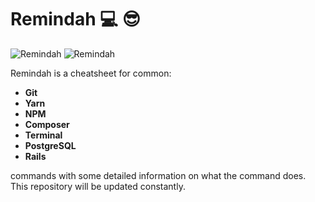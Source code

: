 # **Remindah**  💻 😎

![Remindah](https://img.shields.io/github/last-commit/MelodicCrypter/Remindah.svg?style=flat)
![Remindah](https://img.shields.io/github/contributors/MelodicCrypter/Remindah.svg?style=flat-square)

Remindah is a cheatsheet for common:
<br>

- **Git** <br>
- **Yarn** <br>
- **NPM** <br>
- **Composer** <br>
- **Terminal** <br>
- **PostgreSQL** <br>
- **Rails** <br>

commands with some detailed information on what the command does. This repository will be updated constantly.
